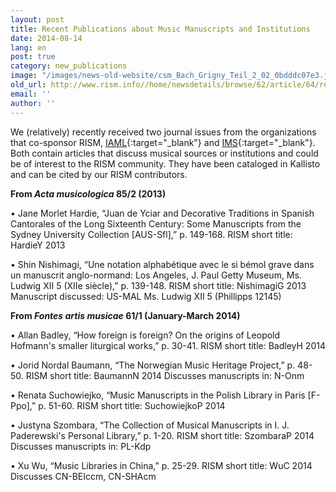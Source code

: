 ```yaml
---
layout: post
title: Recent Publications about Music Manuscripts and Institutions
date: 2014-08-14
lang: en
post: true
category: new_publications
image: "/images/news-old-website/csm_Bach_Grigny_Teil_2_02_0bdddc07e3.jpg"
old_url: http://www.rism.info//home/newsdetails/browse/62/article/64/recent-publications-about-music-manuscripts-and-music-institutions.html
email: ''
author: ''
---
```


We (relatively) recently received two journal issues from the organizations that co-sponsor RISM, [IAML](http://www.iaml.info/){:target="_blank"} and [IMS](http://ims-international.ch/){:target="_blank"}. Both contain articles that discuss musical sources or institutions and could be of interest to the RISM community. They have been cataloged in Kallisto and can be cited by our RISM contributors.

**From _Acta musicologica_ 85/2 (2013)**

• Jane Morlet Hardie, “Juan de Yciar and Decorative Traditions in Spanish Cantorales of the Long Sixteenth Century: Some Manuscripts from the Sydney University Collection [AUS-Sfl],” p. 149-168.
RISM short title: HardieY 2013

• Shin Nishimagi, “Une notation alphabétique avec le si bémol grave dans un manuscrit anglo-normand: Los Angeles, J. Paul Getty Museum, Ms. Ludwig XII 5 (XIIe siècle),” p. 139-148.
RISM short title: NishimagiG 2013
Manuscript discussed: US-MAL Ms. Ludwig XII 5 (Phillipps 12145)

**From _Fontes artis musicae_ 61/1 (January-March 2014)**

• Allan Badley, “How foreign is foreign? On the origins of Leopold Hofmann's smaller liturgical works,” p. 30-41.
RISM short title: BadleyH 2014

• Jorid Nordal Baumann, “The Norwegian Music Heritage Project,” p. 48-50.
RISM short title: BaumannN 2014
Discusses manuscripts in: N-Onm

• Renata Suchowiejko, “Music Manuscripts in the Polish Library in Paris [F-Ppo],” p. 51-60.
RISM short title: SuchowiejkoP 2014

• Justyna Szombara, “The Collection of Musical Manuscripts in I. J. Paderewski's Personal Library,” p. 1-20.
RISM short title: SzombaraP 2014
Discusses manuscripts in: PL-Kdp

• Xu Wu, “Music Libraries in China,” p. 25-29.
RISM short title: WuC 2014
Discusses CN-BEIccm, CN-SHAcm
